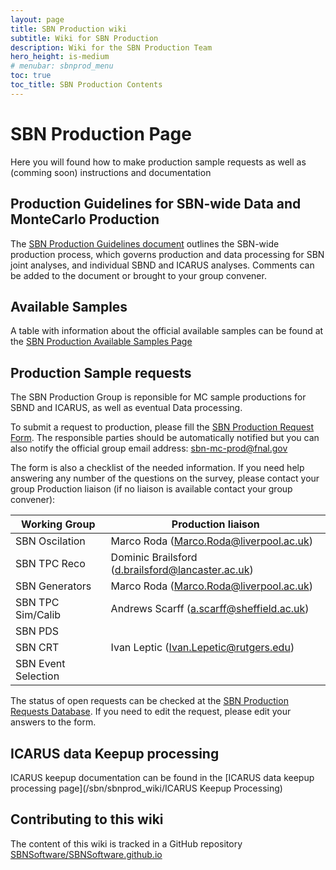 ```yaml
---
layout: page
title: SBN Production wiki
subtitle: Wiki for SBN Production
description: Wiki for the SBN Production Team
hero_height: is-medium
# menubar: sbnprod_menu
toc: true
toc_title: SBN Production Contents
---
```




SBN Production Page
==========================================

Here you will found how to make production sample requests as well as (comming soon) instructions and documentation


Production Guidelines for SBN-wide Data and MonteCarlo Production
--------------------------
The [SBN Production Guidelines document](https://docs.google.com/document/d/1ykYBhHZCHaak-JDuod9I3-GwetaiptGRgLGJG6zOKf4/edit?usp=sharing) outlines the SBN-wide production process, which governs production and data processing for SBN joint analyses, and individual SBND and ICARUS analyses. Comments can be added to the document or brought to your group convener. 


Available Samples 
--------------------------
A table with information about the official available samples can be found at the [SBN Production Available Samples Page](/sbn/sbnprod_wiki/sample)


Production Sample requests 
--------------------------

The SBN Production Group is reponsible for MC sample productions for SBND and ICARUS, as well as eventual Data processing. 

To submit a request to production, please fill the [SBN Production Request Form](https://forms.gle/V9XkhdwXj7FsxBj28). The responsible parties should be automatically notified but you can also notify the official group email address: [sbn-mc-prod@fnal.gov](sbn-mc-prod@fnal.gov)

The form is also a checklist of the needed information. If you need help answering any number of the questions on the survey, please contact your group Production liaison (if no liaison is available contact your group convener):

| Working Group | Production liaison |
| --- | --- |
| SBN Oscilation | Marco Roda (Marco.Roda@liverpool.ac.uk) |
| SBN TPC Reco | Dominic Brailsford (d.brailsford@lancaster.ac.uk) |
| SBN Generators | Marco Roda (Marco.Roda@liverpool.ac.uk) |
| SBN TPC Sim/Calib | Andrews Scarff (a.scarff@sheffield.ac.uk) |
| SBN PDS | |
| SBN CRT | Ivan Leptic (Ivan.Lepetic@rutgers.edu) |
| SBN Event Selection | |

The status of open requests can be checked at the [SBN Production Requests Database](https://docs.google.com/spreadsheets/d/17mFPGsP7gw4GRLSCwIL15QrtUnLVri_2k2Wjzhd6Ork/edit?usp=sharing). If you need to edit the request, please edit your answers to the form. 

ICARUS data Keepup processing
--------------------------
ICARUS keepup documentation can be found in the [ICARUS data keepup processing page](/sbn/sbnprod_wiki/ICARUS Keepup Processing)

Contributing to this wiki
--------------------------

The content of this wiki is tracked in a GitHub repository [SBNSoftware/SBNSoftware.github.io](https://github.com/SBNSoftware/SBNSoftware.github.io)


